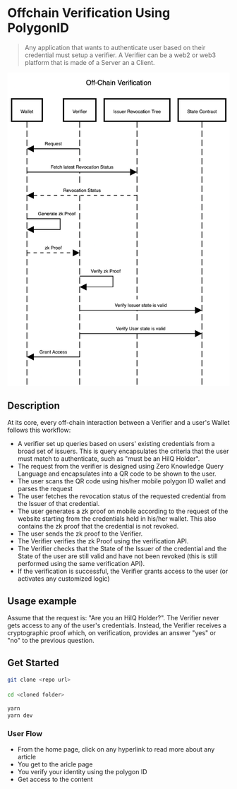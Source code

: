 # Offchain Verification Using PolygonID

> Any application that wants to authenticate user based on their credential must
> setup a verifier. A Verifier can be a web2 or web3 platform that is made of a
> Server an a Client.

![](./public/images/off-chain-flow.png)

## Description

At its core, every off-chain interaction between a Verifier and a user's Wallet
follows this workflow:

- A verifier set up queries based on users' existing credentials from a broad
  set of issuers. This is query encapsulates the criteria that the user must
  match to authenticate, such as "must be an HiIQ Holder".
- The request from the verifier is designed using Zero Knowledge Query Language
  and encapsulates into a QR code to be shown to the user.
- The user scans the QR code using his/her mobile polygon ID wallet and parses
  the request
- The user fetches the revocation status of the requested credential from the
  Issuer of that credential.
- The user generates a zk proof on mobile according to the request of the
  website starting from the credentials held in his/her wallet. This also
  contains the zk proof that the credential is not revoked.
- The user sends the zk proof to the Verifier.
- The Verifier verifies the zk Proof using the verification API.
- The Verifier checks that the State of the Issuer of the credential and the
  State of the user are still valid and have not been revoked (this is still
  performed using the same verification API).
- If the verification is successful, the Verifier grants access to the user (or
  activates any customized logic)

## Usage example

Assume that the request is: "Are you an HiIQ Holder?". The Verifier never gets
access to any of the user's credentials. Instead, the Verifier receives a
cryptographic proof which, on verification, provides an answer "yes" or "no" to
the previous question.

## Get Started

```sh
git clone <repo url>

cd <cloned folder>

```

```sh
yarn
yarn dev
```

### User Flow

- From the home page, click on any hyperlink to read more about any article
- You get to the aricle page
- You verify your identity using the polygon ID
- Get access to the content
